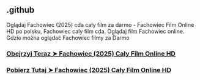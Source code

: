 ## .github

Oglądaj Fachowiec (2025) cda cały film za darmo - Fachowiec Film Online HD po polsku, Fachowiec caly film cda. Oglądaj film Fachowiec online. Gdzie można oglądać Fachowiec filmy za Darmo

### [Obejrzyj Teraz ➤ Fachowiec (2025) Cały Film Online HD](https://watching4khdmovies.blogspot.com/2025/03/fachowiec.html)

### [Pobierz Tutaj ➤ Fachowiec (2025) Cały Film Online HD](https://watching4khdmovies.blogspot.com/2025/03/jestesmy.html)
